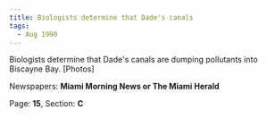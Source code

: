 ```yaml
---  
title: Biologists determine that Dade's canals  
tags:  
  - Aug 1990  
---  
```

  
Biologists determine that Dade's canals are dumping pollutants into Biscayne Bay. [Photos]  
  
Newspapers: **Miami Morning News or The Miami Herald**  
  
Page: **15**, Section: **C** 
